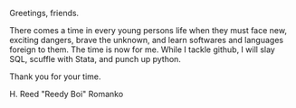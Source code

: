 Greetings, friends.

There comes a time in every young persons life when they must face new, exciting dangers, brave the unknown, and learn softwares and
languages foreign to them. The time is now for me. While I tackle github, I will slay SQL, scuffle with Stata, and punch up python.

Thank you for your time.

H. Reed "Reedy Boi" Romanko
